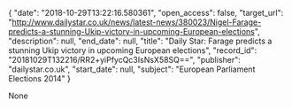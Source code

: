 {
  "date": "2018-10-29T13:22:16.580361", 
  "open_access": false, 
  "target_url": "http://www.dailystar.co.uk/news/latest-news/380023/Nigel-Farage-predicts-a-stunning-Ukip-victory-in-upcoming-European-elections", 
  "description": null, 
  "end_date": null, 
  "title": "Daily Star: Farage predicts a stunning Ukip victory in upcoming European elections", 
  "record_id": "20181029T132216/RR2+yiPfycQc3IsNsX58SQ==", 
  "publisher": "dailystar.co.uk", 
  "start_date": null, 
  "subject": "European Parliament Elections 2014"
}

None